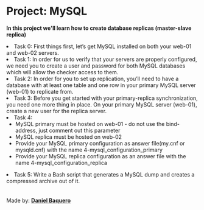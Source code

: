 <html>
<h1>Project: MySQL</h1>
<p><strong> In this project we'll learn how to create database replicas (master-slave replica)</strong></p>
<body>
<li>Task 0: First things first, let’s get MySQL installed on both your web-01 and web-02 servers.</li>
<li>Task 1: In order for us to verify that your servers are properly configured, we need you to create a user and password for both MySQL databases which will allow the checker access to them.</li>
<li>Task 2: In order for you to set up replication, you’ll need to have a database with at least one table and one row in your primary MySQL server (web-01) to replicate from.</li>
<li>Task 3: Before you get started with your primary-replica synchronization, you need one more thing in place. On your primary MySQL server (web-01), create a new user for the replica server.</li>
<li>Task 4:
<ul>
<li>MySQL primary must be hosted on web-01 - do not use the bind-address, just comment out this parameter</li>
<li>MySQL replica must be hosted on web-02</li>
<li>Provide your MySQL primary configuration as answer file(my.cnf or mysqld.cnf) with the name 4-mysql_configuration_primary</li>
<li>Provide your MySQL replica configuration as an answer file with the name 4-mysql_configuration_replica</li>
</ul>
</li>
<li>Task 5: Write a Bash script that generates a MySQL dump and creates a compressed archive out of it.</li>
</body>
<br>
<br>
<footer>Made by: <strong><a href="https://github.com/DanielBaquero28">Daniel Baquero</a></strong></footer>
</html>